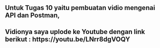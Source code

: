 <h2>Untuk Tugas 10 yaitu pembuatan vidio mengenai API dan Postman,</h2>

<h2>Vidionya saya uplode ke Youtube dengan link berikut : https://youtu.be/LNrr8dgVOQY</h2>
